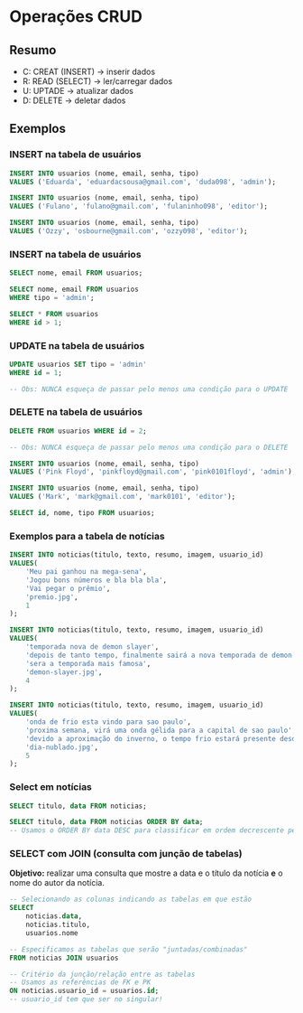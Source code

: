 # Operações CRUD

## Resumo

- C: CREAT (INSERT) -> inserir dados
- R: READ (SELECT) -> ler/carregar dados
- U: UPTADE -> atualizar dados
- D: DELETE -> deletar dados

## Exemplos

### INSERT na tabela de usuários

```sql
INSERT INTO usuarios (nome, email, senha, tipo)
VALUES ('Eduarda', 'eduardacsousa@gmail.com', 'duda098', 'admin');
```

```sql
INSERT INTO usuarios (nome, email, senha, tipo)
VALUES ('Fulano', 'fulano@gmail.com', 'fulaninho098', 'editor');
```

```sql
INSERT INTO usuarios (nome, email, senha, tipo)
VALUES ('Ozzy', 'osbourne@gmail.com', 'ozzy098', 'editor');
```

### INSERT na tabela de usuários

```sql
SELECT nome, email FROM usuarios;
```

```sql
SELECT nome, email FROM usuarios
WHERE tipo = 'admin';
```

```sql
SELECT * FROM usuarios
WHERE id > 1;
```

### UPDATE na tabela de usuários

```sql
UPDATE usuarios SET tipo = 'admin'
WHERE id = 1;

-- Obs: NUNCA esqueça de passar pelo menos uma condição para o UPDATE
```

### DELETE na tabela de usuários

```sql
DELETE FROM usuarios WHERE id = 2;

-- Obs: NUNCA esqueça de passar pelo menos uma condição para o DELETE
```

```sql
INSERT INTO usuarios (nome, email, senha, tipo)
VALUES ('Pink Floyd', 'pinkfloyd@gmail.com', 'pink0101floyd', 'admin');
```

```sql
INSERT INTO usuarios (nome, email, senha, tipo)
VALUES ('Mark', 'mark@gmail.com', 'mark0101', 'editor');
```

```sql
SELECT id, nome, tipo FROM usuarios;
```

### Exemplos para a tabela de notícias

```sql
INSERT INTO noticias(titulo, texto, resumo, imagem, usuario_id)
VALUES(
    'Meu pai ganhou na mega-sena',
    'Jogou bons números e bla bla bla',
    'Vai pegar o prêmio',
    'premio.jpg',
    1
);
```

```sql
INSERT INTO noticias(titulo, texto, resumo, imagem, usuario_id)
VALUES(
    'temporada nova de demon slayer',
    'depois de tanto tempo, finalmente sairá a nova temporada de demon slayer',
    'sera a temporada mais famosa',
    'demon-slayer.jpg',
    4
);
```

```sql
INSERT INTO noticias(titulo, texto, resumo, imagem, usuario_id)
VALUES(
    'onda de frio esta vindo para sao paulo',
    'proxima semana, virá uma onda gélida para a capital de sao paulo',
    'devido a aproximação do inverno, o tempo frio estará presente desde já',
    'dia-nublado.jpg',
    5
);
```

### Select em notícias

```sql
SELECT titulo, data FROM noticias;
```

```sql
SELECT titulo, data FROM noticias ORDER BY data;
-- Usamos o ORDER BY data DESC para classificar em ordem decrescente pela data
```

### SELECT com JOIN (consulta com junção de tabelas)

**Objetivo:** realizar uma consulta que mostre a data e o título da notícia **e** o nome do autor da notícia.

```sql
-- Selecionando as colunas indicando as tabelas em que estão
SELECT
    noticias.data,
    noticias.titulo,
    usuarios.nome

-- Especificamos as tabelas que serão "juntadas/combinadas"
FROM noticias JOIN usuarios

-- Critério da junção/relação entre as tabelas
-- Usamos as referências de FK e PK
ON noticias.usuario_id = usuarios.id;
-- usuario_id tem que ser no singular!
```
